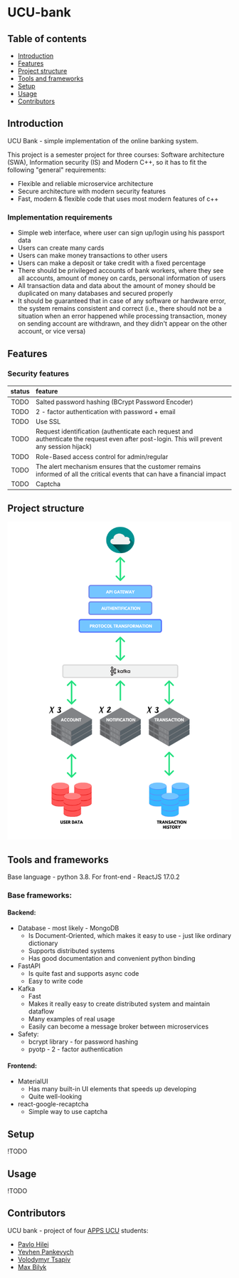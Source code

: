 # UCU-bank

## Table of contents
- [Introduction](#introduction)
- [Features](#features)
- [Project structure](#project-structure)
- [Tools and frameworks](#tools-and-frameworks)
- [Setup](#setup)
- [Usage](#usage)
- [Contributors](#contributors)

## Introduction
UCU Bank - simple implementation of the online banking system.

This project is a semester project for three courses: Software architecture (SWA), Information security (IS) and Modern C++, so it has to fit the following "general" requirements:
- Flexible and reliable microservice architecture 
- Secure architecture with modern security features
- Fast, modern & flexible code that uses most modern features of c++

### Implementation requirements
- Simple web interface, where user can sign up/login using his passport data
- Users can create many cards
- Users can make money transactions to other users
- Users can make a deposit or take credit with a fixed percentage
- There should be privileged accounts of bank workers, where they see all accounts, amount of money on cards, personal information of users
- All transaction data and data about the amount of money should be duplicated on many databases and secured properly
- It should be guaranteed that in case of any software or hardware error, the system remains consistent and correct (i.e., there should not be a situation when an error happened while processing transaction, money on sending account are withdrawn, and they didn't appear on the other account, or vice versa)

## Features
### Security features
|status  | feature |
|:------:| :---------------- |
| TODO   | Salted password hashing (BCrypt Password Encoder) |
| TODO   | 2 - factor authentication with password + email |
| TODO   | Use SSL  |
| TODO   | Request identification (authenticate each request and authenticate the request even after post-login. This will prevent any session hijack) |
| TODO   | Role-Based access control for admin/regular | 
| TODO   | The alert mechanism ensures that the customer remains informed of all the critical events that can have a financial impact |
| TODO   | Captcha |


## Project structure
![structure](media/arch.png)

## Tools and frameworks

Base language - python 3.8. For front-end - ReactJS 17.0.2

### Base frameworks:

#### Backend:
- Database - most likely - MongoDB
	- Is Document-Oriented, which makes it easy to use - just like ordinary dictionary
	- Supports distributed systems
	- Has good documentation and convenient python binding
- FastAPI
	- Is quite fast and supports async code
	- Easy to write code
- Kafka
	- Fast
	- Makes it really easy to create distributed system and maintain dataflow
	- Many examples of real usage
	- Easily can become a message broker between microservices
- Safety:
	- bcrypt library - for password hashing
	- pyotp - 2 - factor authentication

#### Frontend:
- MaterialUI
	- Has many built-in UI elements that speeds up developing
	- Quite well-looking
- react-google-recaptcha
	- Simple way to use captcha


## Setup
!TODO

## Usage
!TODO

## Contributors
UCU bank - project of four [APPS UCU](https://apps.ucu.edu.ua/en/) students:
- [Pavlo Hilei](https://github.com/Pavlik1400)
- [Yevhen Pankevych](https://github.com/yewhenp)
- [Volodymyr Tsapiv](https://github.com/Tsapiv)
- [Max Bilyk](https://github.com/mak9su4roi)
